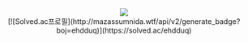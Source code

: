 <div align="center">
          <img src="https://capsule-render.vercel.app/api?type=waving&color=auto&height=200&section=header&text=dongyeob's+Github!&fontSize=90" />
</div>

<div align="center">
[![Solved.ac프로필](http://mazassumnida.wtf/api/v2/generate_badge?boj=ehdduq)](https://solved.ac/ehdduq)

</div>
